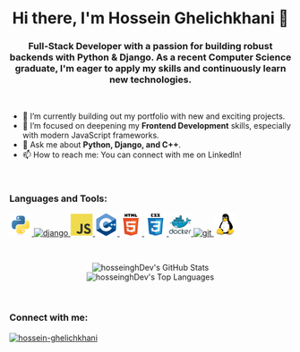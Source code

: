 <!-- Centered Header with Waving Hand Emoji -->
<h1 align="center">
  Hi there, I'm Hossein Ghelichkhani 👋
</h1>

<!-- Professional Bio -->
<h3 align="center">
  Full-Stack Developer with a passion for building robust backends with Python & Django. As a recent Computer Science graduate, I'm eager to apply my skills and continuously learn new technologies.
</h3>

<br>

<!-- About Me Section -->
- 🔭 I’m currently building out my portfolio with new and exciting projects.
- 🌱 I’m focused on deepening my **Frontend Development** skills, especially with modern JavaScript frameworks.
- 💬 Ask me about **Python, Django, and C++**.
- 📫 How to reach me: You can connect with me on LinkedIn!

<br>

<!-- Tech Stack Section -->
<h3 align="left">Languages and Tools:</h3>
<p align="left">
  <!-- Languages -->
  <a href="https://www.python.org" target="_blank" rel="noreferrer">
    <img src="https://raw.githubusercontent.com/devicons/devicon/master/icons/python/python-original.svg" alt="python" width="40" height="40"/>
  </a>
  <a href="https://www.djangoproject.com/" target="_blank" rel="noreferrer">
    <img src="https://cdn.worldvectorlogo.com/logos/django.svg" alt="django" width="40" height="40"/>
  </a>
  <a href="https://developer.mozilla.org/en-US/docs/Web/JavaScript" target="_blank" rel="noreferrer">
    <img src="https://raw.githubusercontent.com/devicons/devicon/master/icons/javascript/javascript-original.svg" alt="javascript" width="40" height="40"/>
  </a>
   <a href="https://www.cplusplus.com/" target="_blank" rel="noreferrer">
    <img src="https://raw.githubusercontent.com/devicons/devicon/master/icons/cplusplus/cplusplus-original.svg" alt="cplusplus" width="40" height="40"/>
  </a>
  <a href="https://www.w3.org/html/" target="_blank" rel="noreferrer">
    <img src="https://raw.githubusercontent.com/devicons/devicon/master/icons/html5/html5-original-wordmark.svg" alt="html5" width="40" height="40"/>
  </a>
  <a href="https://www.w3schools.com/css/" target="_blank" rel="noreferrer">
    <img src="https://raw.githubusercontent.com/devicons/devicon/master/icons/css3/css3-original-wordmark.svg" alt="css3" width="40" height="40"/>
  </a>
  
  <!-- DevOps & Tools -->
  <a href="https://www.docker.com/" target="_blank" rel="noreferrer">
    <img src="https://raw.githubusercontent.com/devicons/devicon/master/icons/docker/docker-original-wordmark.svg" alt="docker" width="40" height="40"/>
  </a>
  <a href="https://git-scm.com/" target="_blank" rel="noreferrer"> 
    <img src="https://www.vectorlogo.zone/logos/git-scm/git-scm-icon.svg" alt="git" width="40" height="40"/>
  </a>
  <a href="https://www.linux.org/" target="_blank" rel="noreferrer"> 
    <img src="https://raw.githubusercontent.com/devicons/devicon/master/icons/linux/linux-original.svg" alt="linux" width="40" height="40"/>
  </a>
</p>

<br>

<!-- GitHub Stats Section -->
<p align="center">
  <!-- Main Stats Card -->
  <img src="https://github-readme-stats.vercel.app/api?username=hosseinghDev&show_icons=true&theme=tokyonight&include_all_commits=true&count_private=true" alt="hosseinghDev's GitHub Stats"/>
  <br/>
  <!-- Top Languages Card -->
  <img src="https://github-readme-stats.vercel.app/api/top-langs/?username=hosseinghDev&layout=compact&langs_count=8&theme=dark" alt="hosseinghDev's Top Languages"/>
</p>

<br>

<!-- Socials Section -->
<h3 align="left">Connect with me:</h3>
<p align="left">
  <a href="https://linkedin.com/in/hossein-ghelichkhani-29aa93221" target="blank">
    <img align="center" src="https://raw.githubusercontent.com/rahuldkjain/github-profile-readme-generator/master/src/images/icons/Social/linked-in-alt.svg" alt="hossein-ghelichkhani" height="30" width="40" />
  </a>
</p>
